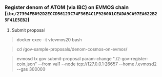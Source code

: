 ### Register denom of ATOM (via IBC) on EVMOS chain (`ibc/27394FB092D2ECCD56123C74F36E4C1F926001CEADA9CA97EA622B25F41E5EB2`)

1. Submit proposal
> docker exec -it vtevmos20 bash

> cd /gov-sample-proposals/denom-cosmos-on-evmos/

> evmosd tx gov submit-proposal param-change "./2-gov-register-coin.json" --from val1 --node tcp://127.0.0.1:26657 --home /.evmosd2 --gas 300000